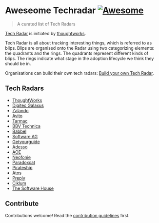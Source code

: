 # Aweseome Techradar [![Awesome](https://awesome.re/badge.svg)](https://awesome.re)

> A curated list of Tech Radars

[Tech Radar](https://www.thoughtworks.com/radar) is initiated by [thoughtworks](https://www.thoughtworks.com).

Tech Radar is all about tracking interesting things, which is referred to as blips. Blips are organised onto the Radar using two categorizing elements: the quadrants and the rings. The quadrants represent different kinds of blips. The rings indicate what stage in the adoption lifecycle we think they should be in.

Organisations can build their own tech radars: [Build your own Tech Radar](https://www.thoughtworks.com/radar/byor).


## Tech Radars

- [ThoughtWorks](https://www.thoughtworks.com/radar)
- [Digitec Galaxus](https://www.galaxus.ch/techradar/)
- [Zalando](https://opensource.zalando.com/tech-radar/)
- [Avito](https://techradar.avito.ru/)
- [Tarmac](https://www.tarmac.io/techradar)
- [BBV Technica](https://bbv.ch/technica-radar-2023/)
- [Babbel](https://jobs.babbel.com/en/tech-radar/)
- [Software AG](https://techradar.softwareag.com/)
- [Getyourguide](https://techradar.getyourguide.com/)
- [Adesso](https://www.adesso.de/adesso/downloads/adesso-technologieradar.pdf)
- [AOE](https://www.aoe.com/techradar/index.html)
- [Neofonie](https://neofonie.github.io/tech-radar/)
- [Paradoxcat](https://paradoxcat.com/en/tech-radar-en/)
- [Pirateship](https://pirateship.tech/radar)
- [Atos](https://atos.net/en/lp/techradar)
- [Preply](https://tech-radar.preply.com/)
- [Ciklum](https://www.ciklum.com/technology-radar)
- [The Software House](https://tsh.io/technology-radar)

## Contribute

Contributions welcome! Read the [contribution guidelines](contributing.md) first.
